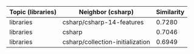 | Topic (libraries) | Neighbor (csharp) | Similarity |
|-------------|-------------------|------------|
| libraries | csharp/csharp-14-features | 0.7280 |
| libraries | csharp | 0.7046 |
| libraries | csharp/collection-initialization | 0.6949 |
